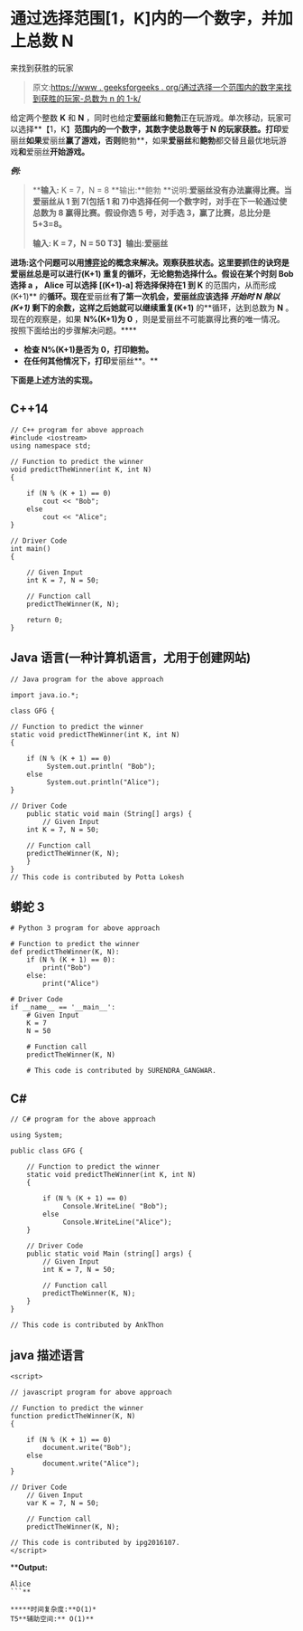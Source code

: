 # 通过选择范围[1，K]内的一个数字，并加上总数 N

来找到获胜的玩家

> 原文:[https://www . geeksforgeeks . org/通过选择一个范围内的数字来找到获胜的玩家-总数为 n 的 1-k/](https://www.geeksforgeeks.org/find-the-player-who-will-win-by-choosing-a-number-in-range-1-k-with-sum-total-n/)

给定两个整数 **K** 和 **N** ，同时也给定**爱丽丝**和**鲍勃**正在玩游戏。单次移动，玩家可以选择**【1，K】**范围内的一个数字，其数字使总数等于 **N** 的玩家获胜。打印**爱丽丝**如果**爱丽丝**赢了游戏，否则**鲍勃**，如果**爱丽丝**和**鲍勃**都交替且最优地玩游戏**和**爱丽丝**开始游戏。**

*****例:*****

> ****输入:** K = 7，N = 8
> **输出:**鲍勃
> **说明:**爱丽丝没有办法赢得比赛。当爱丽丝从 1 到 7(包括 1 和 7)中选择任何一个数字时，对手在下一轮通过使总数为 8 赢得比赛。假设你选 5 号，对手选 3，赢了比赛，总比分是 5+3=8。**
> 
> ****输入:** K = 7，N = 50
> T3】输出:爱丽丝**

****进场:**这个问题可以用[博弈论](https://www.geeksforgeeks.org/game-theory/)的概念来解决。观察**获胜状态**。这里要抓住的诀窍是**爱丽丝**总是可以进行(K+1) 重复的**循环，无论**鲍勃**选择什么。假设在某个时刻 **Bob** 选择 **a** ， **Alice** 可以选择 **[(K+1)-a]** 将选择保持在**1 到 K** 的范围内，从而形成(K+1)** 的**循环。现在**爱丽丝**有了第一次机会，**爱丽丝**应该选择 ***开始时 N 除以(K+1)*** 剩下的余数，这样之后她就可以继续重复(K+1)** 的**循环，达到总数为 **N** 。
现在的观察是，如果 **N%(K+1)为 0** ，则是爱丽丝不可能赢得比赛的唯一情况。
按照下面给出的步骤解决问题。****

*   **检查 **N%(K+1)是否为 0，**打印**鲍勃**。**
*   **在任何其他情况下，打印**爱丽丝**。**

**下面是上述方法的实现。**

## **C++14**

```
// C++ program for above approach
#include <iostream>
using namespace std;

// Function to predict the winner
void predictTheWinner(int K, int N)
{

    if (N % (K + 1) == 0)
        cout << "Bob";
    else
        cout << "Alice";
}

// Driver Code
int main()
{

    // Given Input
    int K = 7, N = 50;

    // Function call
    predictTheWinner(K, N);

    return 0;
}
```

## **Java 语言(一种计算机语言，尤用于创建网站)**

```
// Java program for the above approach

import java.io.*;

class GFG {

// Function to predict the winner
static void predictTheWinner(int K, int N)
{

    if (N % (K + 1) == 0)
         System.out.println( "Bob");
    else
         System.out.println("Alice");
}

// Driver Code
    public static void main (String[] args) {
        // Given Input
    int K = 7, N = 50;

    // Function call
    predictTheWinner(K, N);
    }
}
// This code is contributed by Potta Lokesh
```

## **蟒蛇 3**

```
# Python 3 program for above approach

# Function to predict the winner
def predictTheWinner(K, N):
    if (N % (K + 1) == 0):
        print("Bob")
    else:
        print("Alice")

# Driver Code
if __name__ == '__main__':
    # Given Input
    K = 7
    N = 50

    # Function call
    predictTheWinner(K, N)

    # This code is contributed by SURENDRA_GANGWAR.
```

## **C#**

```
// C# program for the above approach

using System;

public class GFG {

    // Function to predict the winner
    static void predictTheWinner(int K, int N)
    {

        if (N % (K + 1) == 0)
             Console.WriteLine( "Bob");
        else
             Console.WriteLine("Alice");
    }

    // Driver Code
    public static void Main (string[] args) {
        // Given Input
        int K = 7, N = 50;

        // Function call
        predictTheWinner(K, N);
    }
}

// This code is contributed by AnkThon
```

## **java 描述语言**

```
<script>

// javascript program for above approach

// Function to predict the winner
function predictTheWinner(K, N)
{

    if (N % (K + 1) == 0)
        document.write("Bob");
    else
        document.write("Alice");
}

// Driver Code
    // Given Input
    var K = 7, N = 50;

    // Function call
    predictTheWinner(K, N);

// This code is contributed by ipg2016107.
</script>
```

****Output:** 

```
Alice
```** 

*****时间复杂度:**O(1)*
T5**辅助空间:** O(1)**